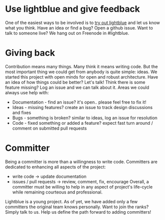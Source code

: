 # Use lightblue and give feedback
One of the easiest ways to be involved is to [try out lightblue](https://github.com/lightblue-platform/openshift-lightblue-all) and let us know what you think.  Have an idea or find a bug?  Open a github issue.  Want to talk to someone live?  We hang out on Freenode in #lightblue.

# Giving back
Contribution means many things.  Many think it means writing code.  But the most important thing we could get from anybody is quite simple:  ideas.  We started this project with open minds for open and robust architecture.  Have an idea of how things could be better?   Let's talk!  Think there is some feature missing?  Log an issue and we can talk about it.  Areas we could always use help with:
* Documentation - find an issue?  it's open.. please feel free to fix it!
* Ideas - missing features?  create an issue to track design discussions and fixes
* Bugs - something is broken?  similar to ideas, log an issue for resolution
* Code - fixed something or added a feature?  expect fast turn around / comment on submitted pull requests

# Committer
Being a committer is more than a willingness to write code.  Committers are dedicated to enhancing all aspects of the project:
* write code -> update documentation
* issues / pull requests -> review, comment, fix, encourage
Overall, a committer must be willing to help in any aspect of project's life-cycle while remaining courteous and professional.

Lightblue is a young project.  As of yet, we have added only a few committers the original team knows personally.  Want to join the ranks?  Simply talk to us.  Help us define the path forward to adding committers!
